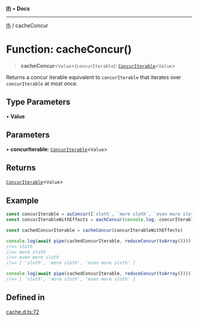 [**lfi**](../readme.md) • **Docs**

---

[lfi](../globals.md) / cacheConcur

# Function: cacheConcur()

> **cacheConcur**\<`Value`\>(`concurIterable`):
> [`ConcurIterable`](../type-aliases/ConcurIterable.md)\<`Value`\>

Returns a concur iterable equivalent to `concurIterable` that iterates over
`concurIterable` at most once.

## Type Parameters

• **Value**

## Parameters

• **concurIterable**:
[`ConcurIterable`](../type-aliases/ConcurIterable.md)\<`Value`\>

## Returns

[`ConcurIterable`](../type-aliases/ConcurIterable.md)\<`Value`\>

## Example

```js
const concurIterable = asConcur([`sloth`, `more sloth`, `even more sloth`])
const concurIterableWithEffects = eachConcur(console.log, concurIterable)

const cachedConcurIterable = cacheConcur(concurIterableWithEffects)

console.log(await pipe(cachedConcurIterable, reduceConcur(toArray())))
//=> sloth
//=> more sloth
//=> even more sloth
//=> [ 'sloth', 'more sloth', 'even more sloth' ]

console.log(await pipe(cachedConcurIterable, reduceConcur(toArray())))
//=> [ 'sloth', 'more sloth', 'even more sloth' ]
```

## Defined in

[cache.d.ts:72](https://github.com/TomerAberbach/lfi/blob/85d6360ac7d8f71c70f308d2ace5bc2aa99ab03d/src/operations/cache.d.ts#L72)
